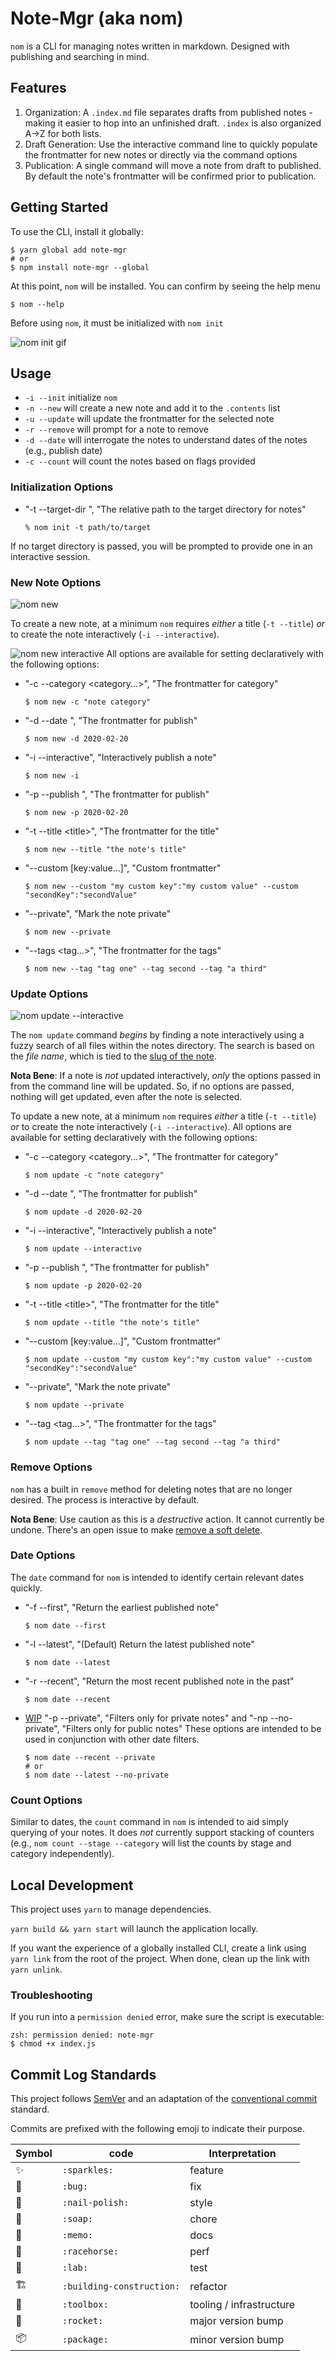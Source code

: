 # Note-Mgr (aka nom)

`nom` is a CLI for managing notes written in markdown. Designed with publishing and searching in mind.

## Features

1. Organization: A `.index.md` file separates drafts from published notes - making it easier to hop into an unfinished draft. `.index` is also organized A->Z for both lists.
1. Draft Generation: Use the interactive command line to quickly populate the frontmatter for new notes or directly via the command options
1. Publication: A single command will move a note from draft to published. By default the note's frontmatter will be confirmed prior to publication.

## Getting Started

To use the CLI, install it globally:

```shell
$ yarn global add note-mgr
# or
$ npm install note-mgr --global
```

At this point, `nom` will be installed. You can confirm by seeing the help menu

```shell
$ nom --help
```

Before using `nom`, it must be initialized with `nom init`

![nom init gif](https://res.cloudinary.com/scweiss1/image/upload/v1599344327/code-comments/nom-init-min_bgytqy.gif)

## Usage

-   `-i --init` initialize `nom`
-   `-n --new` will create a new note and add it to the `.contents` list
-   `-u --update` will update the frontmatter for the selected note
-   `-r --remove` will prompt for a note to remove
-   `-d --date` will interrogate the notes to understand dates of the notes (e.g., publish date)
-   `-c --count` will count the notes based on flags provided

### Initialization Options

-   "-t --target-dir <directoryPath>", "The relative path to the target directory for notes"
    ```shell
    % nom init -t path/to/target
    ```

If no target directory is passed, you will be prompted to provide one in an interactive session.

### New Note Options

![nom new](https://res.cloudinary.com/scweiss1/image/upload/v1599344326/code-comments/nom-new-min_ouv32q.gif)

To create a new note, at a minimum `nom` requires _either_ a title (`-t --title`) _or_ to create the note interactively (`-i --interactive`).

![nom new interactive](https://res.cloudinary.com/scweiss1/image/upload/v1599344326/code-comments/nom-new-interactive-min_nxqo6g.gif)
All options are available for setting declaratively with the following options:

-   "-c --category <category...>", "The frontmatter for category"

    ```shell
    $ nom new -c "note category"
    ```

-   "-d --date <date>", "The frontmatter for publish"

    ```shell
    $ nom new -d 2020-02-20
    ```

-   "-i --interactive", "Interactively publish a note"

    ```shell
    $ nom new -i
    ```

-   "-p --publish <date>", "The frontmatter for publish"

    ```shell
    $ nom new -p 2020-02-20
    ```

-   "-t --title \<title>", "The frontmatter for the title"

    ```shell
    $ nom new --title "the note's title"
    ```

-   "--custom [key:value...]", "Custom frontmatter"

    ```shell
    $ nom new --custom "my custom key":"my custom value" --custom "secondKey":"secondValue"
    ```

-   "--private", "Mark the note private"

    ```shell
    $ nom new --private
    ```

-   "--tags <tag...>", "The frontmatter for the tags"

    ```shell
    $ nom new --tag "tag one" --tag second --tag "a third"
    ```

### Update Options

![nom update --interactive](https://res.cloudinary.com/scweiss1/image/upload/v1599344327/code-comments/nom-update-min_e4ymdu.gif)

The `nom update` command _begins_ by finding a note interactively using a fuzzy search of all files within the notes directory. The search is based on the _file name_, which is tied to the [slug of the note](https://github.com/stephencweiss/note-mgr/issues/38).

**Nota Bene**: If a note is _not_ updated interactively, _only_ the options passed in from the command line will be updated. So, if no options are passed, nothing will get updated, even after the note is selected.

To update a new note, at a minimum `nom` requires _either_ a title (`-t --title`) _or_ to create the note interactively (`-i --interactive`). All options are available for setting declaratively with the following options:

-   "-c --category <category...>", "The frontmatter for category"

    ```shell
    $ nom update -c "note category"
    ```

-   "-d --date <date>", "The frontmatter for publish"

    ```shell
    $ nom update -d 2020-02-20
    ```

-   "-i --interactive", "Interactively publish a note"

    ```shell
    $ nom update --interactive
    ```

-   "-p --publish <date>", "The frontmatter for publish"

    ```shell
    $ nom update -p 2020-02-20
    ```

-   "-t --title \<title>", "The frontmatter for the title"

    ```shell
    $ nom update --title "the note's title"
    ```

-   "--custom [key:value...]", "Custom frontmatter"

    ```shell
    $ nom update --custom "my custom key":"my custom value" --custom "secondKey":"secondValue"
    ```

-   "--private", "Mark the note private"

    ```shell
    $ nom update --private
    ```

-   "--tag <tag...>", "The frontmatter for the tags"

    ```shell
    $ nom update --tag "tag one" --tag second --tag "a third"
    ```

### Remove Options

`nom` has a built in `remove` method for deleting notes that are no longer desired. The process is interactive by default.

**Nota Bene**: Use caution as this is a _destructive_ action. It cannot currently be undone. There's an open issue to make [remove a soft delete](https://github.com/stephencweiss/note-mgr/issues/39).

### Date Options

The `date` command for `nom` is intended to identify certain relevant dates quickly.

-   "-f --first", "Return the earliest published note"

    ```shell
    $ nom date --first
    ```

-   "-l --latest", "(Default) Return the latest published note"

    ```shell
    $ nom date --latest
    ```

-   "-r --recent", "Return the most recent published note in the past"

    ```shell
    $ nom date --recent
    ```

-   [WIP](https://github.com/stephencweiss/note-mgr/issues/23) "-p --private", "Filters only for private notes" and "-np --no-private", "Filters only for public notes"
    These options are intended to be used in conjunction with other date filters.

    ```
    $ nom date --recent --private
    # or
    $ nom date --latest --no-private
    ```

### Count Options

Similar to dates, the `count` command in `nom` is intended to aid simply querying of your notes. It does _not_ currently support stacking of counters (e.g., `nom count --stage --category` will list the counts by stage and category independently).

## Local Development

This project uses `yarn` to manage dependencies.

`yarn build && yarn start` will launch the application locally.

If you want the experience of a globally installed CLI, create a link using `yarn link` from the root of the project. When done, clean up the link with `yarn unlink`.

### Troubleshooting

If you run into a `permission denied` error, make sure the script is executable:

```shell
zsh: permission denied: note-mgr
$ chmod +x index.js
```

## Commit Log Standards

This project follows [SemVer](https://semver.org/) and an adaptation of the [conventional commit](https://www.conventionalcommits.org/en/v1.0.0/#specification) standard.

Commits are prefixed with the following emoji to indicate their purpose.

| Symbol | code                      | Interpretation           |
| ------ | ------------------------- | ------------------------ |
| ✨     | `:sparkles:`              | feature                  |
| 🐛     | `:bug:`                   | fix                      |
| 💅     | `:nail-polish:`           | style                    |
| 🧼     | `:soap:`                  | chore                    |
| 📝     | `:memo:`                  | docs                     |
| 🐎     | `:racehorse:`             | perf                     |
| 🧪     | `:lab:`                   | test                     |
| 🏗️     | `:building-construction:` | refactor                 |
| 🧰     | `:toolbox:`               | tooling / infrastructure |
| 🚀     | `:rocket:`                | major version bump       |
| 📦     | `:package:`               | minor version bump       |
